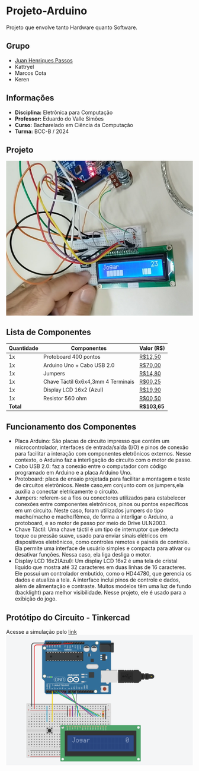 # Projeto-Arduino
Projeto que envolve tanto Hardware quanto Software.

## Grupo
- [Juan Henriques Passos](https://github.com/JuanHPassos)
- Kattryel
- Marcos Cota
- Keren

## Informações
- **Disciplina:** Eletrônica para Computação
- **Professor:** Eduardo do Valle Simões
- **Curso:** Bacharelado em Ciência da Computação
- **Turma:** BCC-B / 2024

## Projeto
![Imagem_do_proj_final](Imagens_proj/Jogo-arduino.jpg)

## Lista de Componentes

| Quantidade | Componentes                  | Valor (R$) |
|------------|------------------------------|------------|
| 1x         | Protoboard 400 pontos     | [R$12,50](https://www.baudaeletronica.com.br/produto/protoboard-400-pontos.html)     |
| 1x         | Arduino Uno + Cabo USB 2.0   | [R$70,00](https://www.baudaeletronica.com.br/produto/arduino-uno-r3.html)    |
| 1x         | Jumpers        | [R$14,80](https://www.baudaeletronica.com.br/buscar?q=junmpers)    |
| 1x        | Chave Táctil 6x6x4,3mm 4 Terminais  | [R$00,25](https://www.baudaeletronica.com.br/produto/chave-tactil-6x6x43mm-4-terminais.html)   |
| 1x         | Display LCD 16x2 (Azul)   | [R$19,90](https://www.baudaeletronica.com.br/produto/display-lcd-16x2-azul.html)     |
| 1x         | Resistor 560 ohm             | [R$00,50](https://produto.mercadolivre.com.br/MLB-4414488984-kit-de-resistores-14w-560-unidades-56-valores-na-maleta-_JM#position=7&search_layout=grid&type=item&tracking_id=278db833-3cb6-49ba-b34c-e3577864dad3)
| **Total**  |                              | **R$103,65** |

## Funcionamento dos Componentes
- Placa Arduino: São placas de circuito impresso que contêm um microcontrolador, interfaces de entrada/saída (I/O) e pinos de conexão para facilitar a interação com componentes eletrônicos externos. Nesse contexto, o Arduino faz a interligação do circuito com o motor de passo.
- Cabo USB 2.0: faz a conexão entre o computador com código programado em Arduino e a placa Arduino Uno.
- Protoboard: placa de ensaio projetada para facilitar a montagem e teste de circuitos eletrônicos. Neste caso,em conjunto com os jumpers,ela auxilia a conectar eletricamente o circuito.
- Jumpers: referem-se a fios ou conectores utilizados para estabelecer conexões entre componentes eletrônicos, pinos ou pontos específicos em um circuito. Neste caso, foram utilizados jumpers do tipo macho/macho e macho/fêmea, de forma a interligar o Arduino, a protoboard, e ao motor de passo por meio do Drive ULN2003.
- Chave Táctil: Uma chave táctil é um tipo de interruptor que detecta toque ou pressão suave, usado para enviar sinais elétricos em dispositivos eletrônicos, como controles remotos e painéis de controle. Ela permite uma interface de usuário simples e compacta para ativar ou desativar funções. Nessa caso, ela liga desliga o motor.
- Display LCD 16x2(Azul): Um display LCD 16x2 é uma tela de cristal líquido que mostra até 32 caracteres em duas linhas de 16 caracteres. Ele possui um controlador embutido, como o HD44780, que gerencia os dados e atualiza a tela. A interface inclui pinos de controle e dados, além de alimentação e contraste. Muitos modelos têm uma luz de fundo (backlight) para melhor visibilidade. Nesse projeto, ele é usado para a exibição do jogo.

## Protótipo do Circuito - Tinkercad
Acesse a simulação pelo [link](https://www.tinkercad.com/things/gkktJQ80Vfb-jogo-arduino)
![Game](Imagens_proj/tinkercad_game.PNG)

